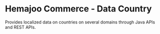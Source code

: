 # Hemajoo Commerce - Data Country
Provides localized data on countries on several domains through Java APIs and REST APIs.
